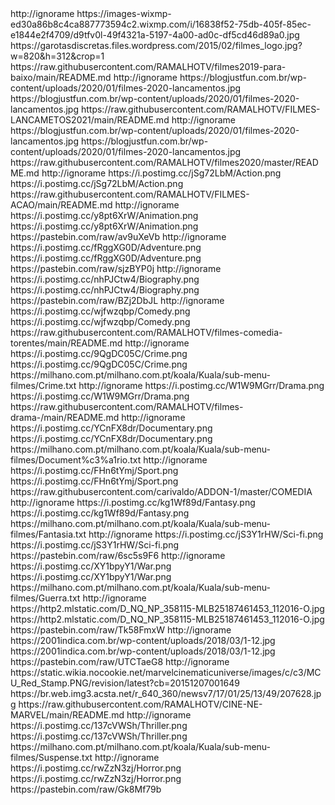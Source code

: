 <?xml version="1.0" encoding="UTF-8" standalone="yes"?>

<item>
<title>Aleatorios</title>
<link>http://ignorame</link>
<thumbnail>https://images-wixmp-ed30a86b8c4ca887773594c2.wixmp.com/i/16838f52-75db-405f-85ec-e1844e2f4709/d9tfv0l-49f4321a-5197-4a00-ad0c-df5cd46d89a0.jpg</thumbnail>
<fanart>https://garotasdiscretas.files.wordpress.com/2015/02/filmes_logo.jpg?w=820&h=312&crop=1</fanart>
<externallink>https://raw.githubusercontent.com/RAMALHOTV/filmes2019-para-baixo/main/README.md</externallink>
</item>
<item>
<title>Lançamentos 2021</title>
<link>http://ignorame</link>
<thumbnail>https://blogjustfun.com.br/wp-content/uploads/2020/01/filmes-2020-lancamentos.jpg</thumbnail>
<fanart>https://blogjustfun.com.br/wp-content/uploads/2020/01/filmes-2020-lancamentos.jpg</fanart>
<externallink>https://raw.githubusercontent.com/RAMALHOTV/FILMES-LANCAMETOS2021/main/README.md</externallink>
</item>
 <item>
<title>Lançamentos 2020</title>
<link>http://ignorame</link>
<thumbnail>https://blogjustfun.com.br/wp-content/uploads/2020/01/filmes-2020-lancamentos.jpg</thumbnail>
<fanart>https://blogjustfun.com.br/wp-content/uploads/2020/01/filmes-2020-lancamentos.jpg</fanart>
<externallink>https://raw.githubusercontent.com/RAMALHOTV/filmes2020/master/README.md</externallink>
</item>
<item>
<title>Ação</title>
<link>http://ignorame</link>
<thumbnail>https://i.postimg.cc/jSg72LbM/Action.png</thumbnail>
<fanart>https://i.postimg.cc/jSg72LbM/Action.png</fanart>
<externallink>https://raw.githubusercontent.com/RAMALHOTV/FILMES-ACAO/main/README.md</externallink>
</item>
 
<item>
<title>Animação</title>
<link>http://ignorame</link>
<thumbnail>https://i.postimg.cc/y8pt6XrW/Animation.png</thumbnail>
<fanart>https://i.postimg.cc/y8pt6XrW/Animation.png</fanart>
<externallink>https://pastebin.com/raw/av9uXeVb</externallink>
</item>
 
<item>
<title>Aventura</title>
<link>http://ignorame</link>
<thumbnail>https://i.postimg.cc/fRggXG0D/Adventure.png</thumbnail>
<fanart>https://i.postimg.cc/fRggXG0D/Adventure.png</fanart>
<externallink>https://pastebin.com/raw/sjzBYP0j</externallink>
</item>

<item>
<title>Biografia</title>
<link>http://ignorame</link>
<thumbnail>https://i.postimg.cc/nhPJCtw4/Biography.png</thumbnail>
<fanart>https://i.postimg.cc/nhPJCtw4/Biography.png</fanart>
<externallink>https://pastebin.com/raw/BZj2DbJL</externallink>
</item>
 
<item>
<title>Comédia</title>
<link>http://ignorame</link>
<thumbnail>https://i.postimg.cc/wjfwzqbp/Comedy.png</thumbnail>
<fanart>https://i.postimg.cc/wjfwzqbp/Comedy.png</fanart>        
<externallink>https://raw.githubusercontent.com/RAMALHOTV/filmes-comedia-torentes/main/README.md</externallink>
</item>
 

<item>
<title>Crime</title>
<link>http://ignorame</link>
<thumbnail>https://i.postimg.cc/9QgDC05C/Crime.png</thumbnail>
<fanart>https://i.postimg.cc/9QgDC05C/Crime.png</fanart>
<externallink>https://milhano.com.pt/milhano.com.pt/koala/Kuala/sub-menu-filmes/Crime.txt</externallink>
</item>
 
<item>
<title>Drama</title>
<link>http://ignorame</link>
<thumbnail>https://i.postimg.cc/W1W9MGrr/Drama.png</thumbnail>
<fanart>https://i.postimg.cc/W1W9MGrr/Drama.png</fanart>
<externallink>https://raw.githubusercontent.com/RAMALHOTV/filmes-drama-/main/README.md</externallink>
</item>
 
<item>
<title>Documentário</title>
<link>http://ignorame</link>
<thumbnail>https://i.postimg.cc/YCnFX8dr/Documentary.png</thumbnail>
<fanart>https://i.postimg.cc/YCnFX8dr/Documentary.png</fanart>
<externallink>https://milhano.com.pt/milhano.com.pt/koala/Kuala/sub-menu-filmes/Document%c3%a1rio.txt</externallink>
</item>
 
<item>
<title>FILMES TESTE</title>
<link>http://ignorame</link>
<thumbnail>https://i.postimg.cc/FHn6tYmj/Sport.png</thumbnail>
<fanart>https://i.postimg.cc/FHn6tYmj/Sport.png</fanart>
<externallink>https://raw.githubusercontent.com/carivaldo/ADDON-1/master/COMEDIA</externallink>
</item>
 
<item>
<title>Fantasia</title>
<link>http://ignorame</link>
<thumbnail>https://i.postimg.cc/kg1Wf89d/Fantasy.png</thumbnail>
<fanart>https://i.postimg.cc/kg1Wf89d/Fantasy.png</fanart>
<externallink>https://milhano.com.pt/milhano.com.pt/koala/Kuala/sub-menu-filmes/Fantasia.txt</externallink>
</item>

<item>
<title>Ficção Científica</title>
<link>http://ignorame</link>
<thumbnail>https://i.postimg.cc/jS3Y1rHW/Sci-fi.png</thumbnail>
<fanart>https://i.postimg.cc/jS3Y1rHW/Sci-fi.png</fanart>
<externallink>https://pastebin.com/raw/6sc5s9F6</externallink>
</item>
 
<item>
<title>Guerra</title>
<link>http://ignorame</link>
<thumbnail>https://i.postimg.cc/XY1bpyY1/War.png</thumbnail>
<fanart>https://i.postimg.cc/XY1bpyY1/War.png</fanart>
<externallink>https://milhano.com.pt/milhano.com.pt/koala/Kuala/sub-menu-filmes/Guerra.txt</externallink>
</item>
 
<item>
<title>CINE COLLECTION</title>
<link>http://ignorame</link>
<thumbnail>https://http2.mlstatic.com/D_NQ_NP_358115-MLB25187461453_112016-O.jpg</thumbnail>
<fanart>https://http2.mlstatic.com/D_NQ_NP_358115-MLB25187461453_112016-O.jpg</fanart>
<externallink>https://pastebin.com/raw/Tk58FmxW</externallink>
</item>
 
<item>
<title>CINE FAROESTE</title>
<link>http://ignorame</link>
<thumbnail>https://2001indica.com.br/wp-content/uploads/2018/03/1-12.jpg</thumbnail>
<fanart>https://2001indica.com.br/wp-content/uploads/2018/03/1-12.jpg</fanart>
<externallink>https://pastebin.com/raw/UTCTaeG8</externallink>
</item>
 
<item>
<title>Cine MARVEL'S</title>
<link>http://ignorame</link>
<thumbnail>https://static.wikia.nocookie.net/marvelcinematicuniverse/images/c/c3/MCU_Red_Stamp.PNG/revision/latest?cb=20151207001649</thumbnail>
<fanart>https://br.web.img3.acsta.net/r_640_360/newsv7/17/01/25/13/49/207628.jpg</fanart>
<externallink>https://raw.githubusercontent.com/RAMALHOTV/CINE-NE-MARVEL/main/README.md</externallink>
</item>
           
<item>
<title>Suspense</title>
<link>http://ignorame</link>
<thumbnail>https://i.postimg.cc/137cVWSh/Thriller.png</thumbnail>
<fanart>https://i.postimg.cc/137cVWSh/Thriller.png</fanart>
<externallink>https://milhano.com.pt/milhano.com.pt/koala/Kuala/sub-menu-filmes/Suspense.txt</externallink>
</item>
 
<item>
<title>Terror</title>
<link>http://ignorame</link>
<thumbnail>https://i.postimg.cc/rwZzN3zj/Horror.png</thumbnail>
<fanart>https://i.postimg.cc/rwZzN3zj/Horror.png</fanart>
<externallink>https://pastebin.com/raw/Gk8Mf79b</externallink>
</item>
